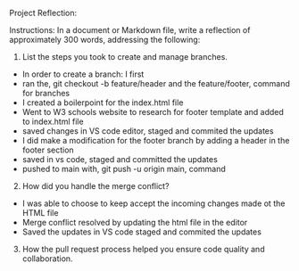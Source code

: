 Project Reflection:


Instructions:
In a document or Markdown file, write a reflection of approximately 300 words, addressing the following:

1. List the steps you took to create and manage branches.
  - In order to create a branch: I first
  - ran the, git checkout -b feature/header and the feature/footer, command for branches
   - I created a boilerpoint for the index.html file
   - Went to W3 schools website to research for footer template and added to index.html file
   - saved changes in VS code editor, staged and commited the updates
   - I did make a modification for the footer branch by adding a header in the footer section
   - saved in vs code, staged and committed the updates
   - pushed to main with, git push -u origin main, command
     
 2. How did you handle the merge conflict? 
   - I was able to choose to keep accept the incoming changes made ot the HTML file
   - Merge conflict resolved by updating the html file in the editor
   - Saved the updates in VS code staged and commited the updates
     
 3. How the pull request process helped you ensure code quality and collaboration.
